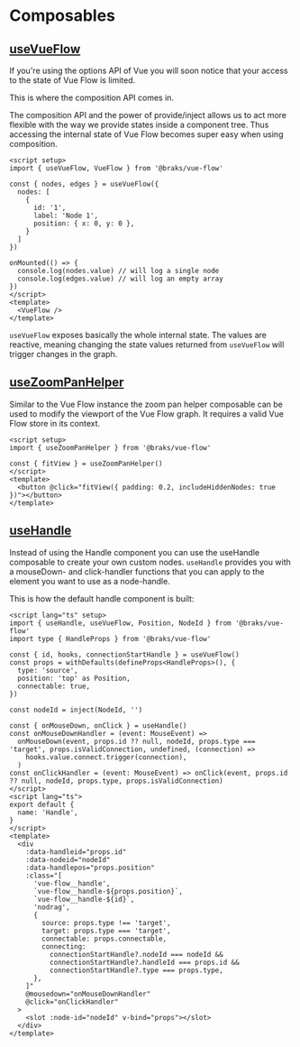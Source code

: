 # Composables

## [useVueFlow](https://types.vueflow.dev/modules.html#useVueFlow)

If you're using the options API of Vue you will soon notice that your access to the state of Vue Flow is limited.

This is where the composition API comes in.

The composition API and the power of provide/inject allows us to act more flexible with the way we provide states inside a component tree.
Thus accessing the internal state of Vue Flow becomes super easy when using composition.

```vue:no-line-numbers
<script setup>
import { useVueFlow, VueFlow } from '@braks/vue-flow'

const { nodes, edges } = useVueFlow({
  nodes: [
    {
      id: '1',
      label: 'Node 1',
      position: { x: 0, y: 0 },
    }
  ]
})

onMounted(() => {
  console.log(nodes.value) // will log a single node
  console.log(edges.value) // will log an empty array
})
</script>
<template>
  <VueFlow />
</template>
```

`useVueFlow` exposes basically the whole internal state.
The values are reactive, meaning changing the state values returned from `useVueFlow` will trigger changes in the graph.

## [useZoomPanHelper](https://types.vueflow.dev/modules.html#useZoomPanHelper)

Similar to the Vue Flow instance the zoom pan helper composable can be used to modify the viewport of the Vue Flow graph.
It requires a valid Vue Flow store in its context.

```vue:no-line-numbers
<script setup>
import { useZoomPanHelper } from '@braks/vue-flow'

const { fitView } = useZoomPanHelper()
</script>
<template>
  <button @click="fitView({ padding: 0.2, includeHiddenNodes: true })"></button>
</template>
```

## [useHandle](https://types.vueflow.dev/modules.html#useHandle)

Instead of using the Handle component you can use the useHandle composable to create your own custom nodes. `useHandle`
provides you with a mouseDown- and click-handler functions that you can apply to the element you want to use as a node-handle.

This is how the default handle component is built:

```vue
<script lang="ts" setup>
import { useHandle, useVueFlow, Position, NodeId } from '@braks/vue-flow'
import type { HandleProps } from '@braks/vue-flow'

const { id, hooks, connectionStartHandle } = useVueFlow()
const props = withDefaults(defineProps<HandleProps>(), {
  type: 'source',
  position: 'top' as Position,
  connectable: true,
})

const nodeId = inject(NodeId, '')

const { onMouseDown, onClick } = useHandle()
const onMouseDownHandler = (event: MouseEvent) =>
  onMouseDown(event, props.id ?? null, nodeId, props.type === 'target', props.isValidConnection, undefined, (connection) =>
    hooks.value.connect.trigger(connection),
  )
const onClickHandler = (event: MouseEvent) => onClick(event, props.id ?? null, nodeId, props.type, props.isValidConnection)
</script>
<script lang="ts">
export default {
  name: 'Handle',
}
</script>
<template>
  <div
    :data-handleid="props.id"
    :data-nodeid="nodeId"
    :data-handlepos="props.position"
    :class="[
      'vue-flow__handle',
      `vue-flow__handle-${props.position}`,
      `vue-flow__handle-${id}`,
      'nodrag',
      {
        source: props.type !== 'target',
        target: props.type === 'target',
        connectable: props.connectable,
        connecting:
          connectionStartHandle?.nodeId === nodeId &&
          connectionStartHandle?.handleId === props.id &&
          connectionStartHandle?.type === props.type,
      },
    ]"
    @mousedown="onMouseDownHandler"
    @click="onClickHandler"
  >
    <slot :node-id="nodeId" v-bind="props"></slot>
  </div>
</template>
```
